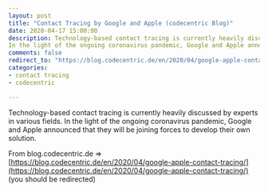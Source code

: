 ```yaml
---
layout: post
title: "Contact Tracing by Google and Apple (codecentric Blog)"
date: 2020-04-17 15:00:00
description: Technology-based contact tracing is currently heavily discussed by experts in various fields.
In the light of the ongoing coronavirus pandemic, Google and Apple announced that they will be joining forces to develop their own solution. (from blog.codecentric.de)
comments: false
redirect_to: "https://blog.codecentric.de/en/2020/04/google-apple-contact-tracing/"
categories:
- contact tracing
- codecentric

---
```

Technology-based contact tracing is currently heavily discussed by experts in various fields.
In the light of the ongoing coronavirus pandemic, Google and Apple announced that they will be joining forces to develop their own solution. 

From blog.codecentric.de => [https://blog.codecentric.de/en/2020/04/google-apple-contact-tracing/](https://blog.codecentric.de/en/2020/04/google-apple-contact-tracing/) (you should be redirected)
